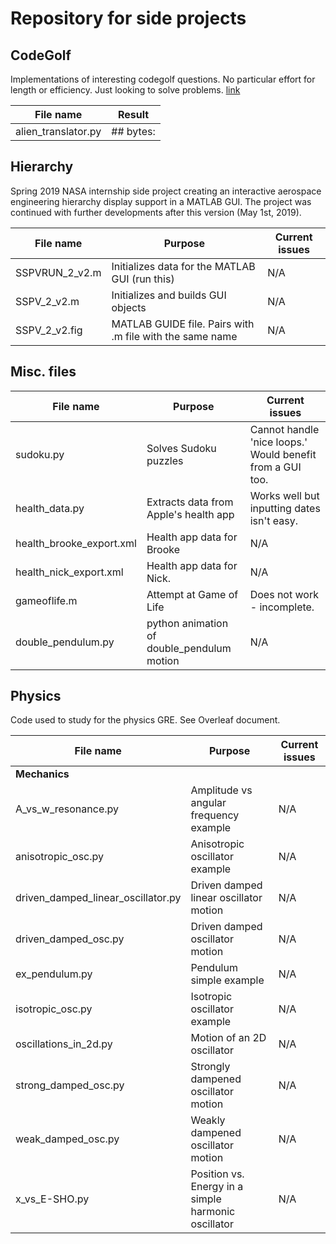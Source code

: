# Repository for side projects


## CodeGolf

Implementations of interesting codegolf questions. No particular effort for length or efficiency. Just looking to solve problems. [link](https://codegolf.stackexchange.com)

| File name            | Result                                                                                              |
| -------------------- | --------------------------------------------------------------------------------------------------- |
| alien_translator.py  | ## bytes:                                                                                           |



## Hierarchy

Spring 2019 NASA internship side project creating an interactive aerospace engineering hierarchy display support in a MATLAB GUI. The project was continued with further developments after this version (May 1st, 2019).

| File name      | Purpose                                                  | Current issues                                 |
| -------------- | -------------------------------------------------------- | ---------------------------------------------- |
| SSPVRUN_2_v2.m | Initializes data for the MATLAB GUI (run this)           | N/A                                            |
| SSPV_2_v2.m    | Initializes and builds GUI objects                       | N/A                                            |
| SSPV_2_v2.fig  | MATLAB GUIDE file. Pairs with .m file with the same name | N/A                                            |



## Misc. files

| File name      | Purpose                                  | Current issues                                                |
| -------------- | ---------------------------------------- | ------------------------------------------------------------- |
| sudoku.py      | Solves Sudoku puzzles                    | Cannot handle 'nice loops.' Would benefit from a GUI too.     |
| health_data.py | Extracts data from Apple's health app    | Works well but inputting dates isn't easy.                    |
| health_brooke_export.xml | Health app data for Brooke     | N/A                                                           |
| health_nick_export.xml | Health app data for Nick.        | N/A                                                           |
| gameoflife.m   | Attempt at Game of Life                  | Does not work - incomplete.                                   |
| double_pendulum.py | python animation of double_pendulum motion | N/A                                                     |




## Physics

Code used to study for the physics GRE. See Overleaf document.

| File name                           | Purpose                                  | Current issues                            |
| ----------------------------------- | ---------------------------------------- | ----------------------------------------- |
| **Mechanics** |
| A_vs_w_resonance.py                 | Amplitude vs angular frequency example   | N/A                                       |
| anisotropic_osc.py                  | Anisotropic oscillator example           | N/A                                       |
| driven_damped_linear_oscillator.py  | Driven damped linear oscillator motion   | N/A                                       |
| driven_damped_osc.py                | Driven damped oscillator motion          | N/A                                       |
| ex_pendulum.py                      | Pendulum simple example                  | N/A                                       |
| isotropic_osc.py                    | Isotropic oscillator example             | N/A                                       |
| oscillations_in_2d.py               | Motion of an 2D oscillator               | N/A                                       |
| strong_damped_osc.py                | Strongly dampened oscillator motion      | N/A                                       |
| weak_damped_osc.py                  | Weakly dampened oscillator motion        | N/A                                       |
| x_vs_E-SHO.py                       | Position vs. Energy in a simple harmonic oscillator | N/A                            |



